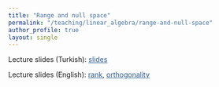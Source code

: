 ```yaml
---
title: "Range and null space"
permalink: "/teaching/linear_algebra/range-and-null-space"
author_profile: true
layout: single
---
```


Lecture slides (Turkish): <a href="https://sirmatel.github.io/assets/files/linear_algebra/erim-ve-sifir-uzayi.pdf" style="color: #2d5a8c">slides</a>

Lecture slides (English): <a href="https://ee263.stanford.edu/lectures/rank.pdf" style="color: #2d5a8c">rank</a>, <a href="https://ee263.stanford.edu/lectures/orthogonality.pdf" style="color: #2d5a8c">orthogonality</a>
